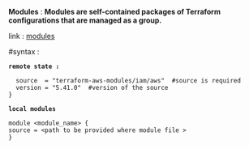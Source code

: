 **Modules** :  **Modules are self-contained packages of Terraform configurations that are managed as a group.**

link : [modules](https://registry.terraform.io/browse/modules)

#syntax :

**` remote state : `**

``` module "iam" {     #resource name
  source  = "terraform-aws-modules/iam/aws"  #source is required
  version = "5.41.0"  #version of the source
}
```
**` local modules `**
```
module <module_name> {
source = <path to be provided where module file >
}
```
